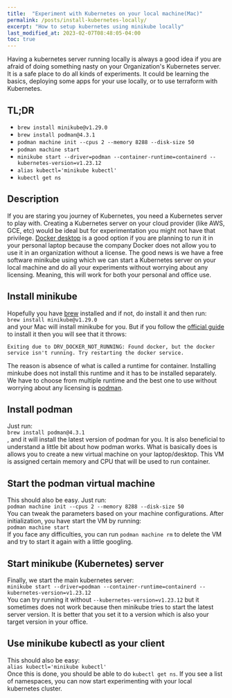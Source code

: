 ```yaml
---
title:  "Experiment with Kubernetes on your local machine(Mac)"
permalink: /posts/install-kubernetes-locally/
excerpt: "How to setup kubernetes using minikube locally"
last_modified_at: 2023-02-07T08:48:05-04:00
toc: true
---
```


Having a kubernetes server running locally is always a good idea if you are afraid of doing something nasty on your Organization's Kubernetes server. It is a safe place to do all kinds of experiments. It could be learning the basics, deploying some apps for your use locally, or to use terraform with Kubernetes.

## TL;DR
- `brew install minikube@v1.29.0`
- `brew install podman@4.3.1`
- `podman machine init --cpus 2 --memory 8288 --disk-size 50`
- `podman machine start`
- `minikube start --driver=podman --container-runtime=containerd --kubernetes-version=v1.23.12`
- `alias kubectl='minikube kubectl'`
- `kubectl get ns`


## Description
If you are staring you journey of Kubernetes, you need a Kubernetes server to play with. Creating a Kubernetes server on your cloud provider (like AWS, GCE, etc) would be ideal but for experimentation you might not have that privilege. 
[Docker desktop](https://www.docker.com/products/docker-desktop/) is a good option if you are planning to run it in your personal laptop because the company Docker does not allow you to use it in an organization without a license.
The good news is we have a free software minikube using which we can start a Kubernetes server on your local machine and do all your experiments without worrying about any licensing. Meaning, this will work for both your personal and office use.

## Install minikube
Hopefully you have [brew](https://brew.sh) installed and if not, do install it and then run:\
`brew install minikube@v1.29.0`\
and your Mac will install minikube for you. But if you follow the [official guide](https://minikube.sigs.k8s.io/docs/start/) to install it then you will see that it throws:
```
Exiting due to DRV_DOCKER_NOT_RUNNING: Found docker, but the docker service isn't running. Try restarting the docker service.
```
The reason is absence of what is called a runtime for container. Installing minkube does not install this runtime and it has to be installed separately. We have to choose from multiple runtime and the best one to use without worrying about any licensing is [podman](https://podman.io).
## Install podman
Just run:\
`brew install podman@4.3.1`\
, and it will install the latest version of podman for you. It is also beneficial to understand a little bit about how podman works. What is basically does is allows you to create a new virtual machine on your laptop/desktop. This VM is assigned certain memory and CPU that will be used to run container.

## Start the podman virtual machine
This should also be easy. Just run:\
`podman machine init --cpus 2 --memory 8288 --disk-size 50`\
You can tweak the parameters based on your machine configurations. After initialization, you have start the VM by running:\
`podman machine start`\
If you face any difficulties, you can run `podman machine rm` to delete the VM and try to start it again with a little googling.

## Start minikube (Kubernetes) server
Finally, we start the main kubernetes server:\
`minikube start --driver=podman --container-runtime=containerd --kubernetes-version=v1.23.12`\
You can try running it without `--kubernetes-version=v1.23.12` but it sometimes does not work because then minikube tries to start the latest server version. It is better that you set it to a version which is also your target version in your office.

## Use minikube kubectl as your client
This should also be easy:\
`alias kubectl='minikube kubectl'`\
Once this is done, you should be able to do `kubectl get ns`. If you see a list of namespaces, you can now start experimenting with your local kubernetes cluster.
